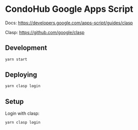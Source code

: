# CondoHub Google Apps Script

Docs: https://developers.google.com/apps-script/guides/clasp

Clasp: https://github.com/google/clasp

## Development

```bash
yarn start
```

## Deploying

```bash
yarn clasp login
```

## Setup

Login with clasp:

```bash
yarn clasp login
```
